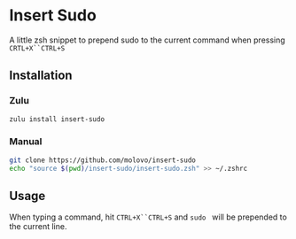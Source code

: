 # Insert Sudo

A little zsh snippet to prepend sudo to the current command when pressing `CRTL+X``CTRL+S`

## Installation

### Zulu

```sh
zulu install insert-sudo
```

### Manual

```sh
git clone https://github.com/molovo/insert-sudo
echo "source $(pwd)/insert-sudo/insert-sudo.zsh" >> ~/.zshrc
```

## Usage

When typing a command, hit `CTRL+X``CTRL+S` and `sudo ` will be prepended to the
current line.
